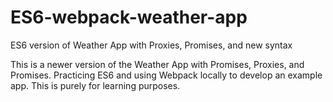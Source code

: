 # ES6-webpack-weather-app
ES6 version of Weather App with Proxies, Promises, and new syntax


This is a newer version of the Weather App with Promises, Proxies, and Promises. Practicing ES6 and using Webpack locally to develop an example app. This is purely for learning purposes. 
